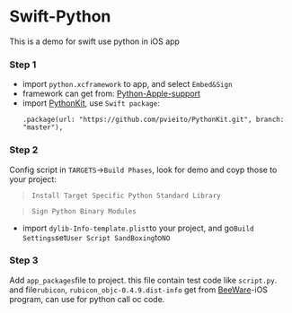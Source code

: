 

# Swift-Python

This is a demo for swift use python in iOS app

### Step 1
- import `python.xcframework` to app, and select `Embed&Sign`
- framework can get from: [Python-Apple-support](https://github.com/beeware/Python-Apple-support)
- import [PythonKit](https://github.com/pvieito/PythonKit.git), use `Swift package`:
  ```
  .package(url: "https://github.com/pvieito/PythonKit.git", branch: "master"),
  ```



### Step 2

Config script in `TARGETS`->`Build Phases`, look for demo and coyp those to your project:

> `Install Target Specific Python Standard Library`

> `Sign Python Binary Modules`

- import `dylib-Info-template.plist`to your project, and go`Build Settings`set`User Script SandBoxing`to`NO`



### Step 3

Add `app_packages`file to project. this file contain test code like `script.py`. and file`rubicon`, `rubicon_objc-0.4.9.dist-info` get from [BeeWare](https://docs.beeware.org/zh-cn/latest/tutorial/tutorial-5/iOS.html)-iOS program, can use for python call oc code.


